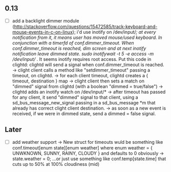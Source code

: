 ## 0.13
- [ ] add a backlight dimmer module (http://stackoverflow.com/questions/15472585/track-keyboard-and-mouse-events-in-c-on-linux); i'd use inotify on /dev/input/*; at every notification from it, it means user has moved mouse/used keyboard. In conjunction with a timerfd of conf.dimmer_timeout. When conf.dimmer_timeout is reached, dim screen and at next inotify notification leave dimmed state.
sudo inotifywait -t 5 -e access -m /dev/input/* . It seems inotify requires root access. Put this code in clightd: clightd will send a signal when conf.dimmer_timeout is reached.
-> clight client calls a method like "setdimmer_timeout" passing a timeout, on clightd.
-> for each client timeout, clightd creates a  { timeout, destination } map
-> clight client then sets a match on "dimmed" signal from clightd (with a boolean "dimmed = true/false")
-> clightd adds an inotify watch on /dev/input/* 
-> after timeout has passed for any client, it send "dimmed" signal to that client, using a sd_bus_message_new_signal passing in a sd_bus_message *m that already has correct clight client destination.
-> as soon as a new event is received, if we were in dimmed state, send a dimmed = false signal.

## Later
- [ ] add weather support -> New struct for timeouts wuld be something like conf.timeout[enum state][enum weather] where enum weather = { UNWKNOWN, SUNNY, RAINY, CLOUDY } and defaults to 0 obviously -> state.weather = 0; ...or just use something like conf.temp[state.time] that cuts up to 50% at 100% cloudiness (mid)
